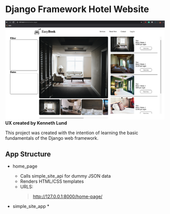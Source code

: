 # Django Framework Hotel Website

![alt text](https://github.com/Kenneth-Lund/Django-Hotel-Website/blob/master/readme_image.png)
**UX created by Kenneth Lund**

This project was created with the intention of learning the basic fundamentals of the Django web framework.

## App Structure

* home_page
  * Calls simple_site_api for dummy JSON data
  * Renders HTML/CSS templates
  * URLS:
    > http://127.0.0.1:8000/home-page/
  

* simple_site_app
  * 

